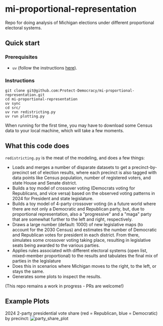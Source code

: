 # mi-proportional-representation

Repo for doing analysis of Michigan elections under different proportional electoral systems.

## Quick start
### Prerequisites
- `uv` (follow the instructions [here](https://docs.astral.sh/uv/#installation)). 
### Instructions
```
git clone git@github.com:Protect-Democracy/mi-proportional-representation.git
cd mi-proportional-representation
uv sync
cd src/
uv run redistricting.py
uv run plotting.py
```
When running for the first time, you may have to download some Census data to your local machine, which will take a few moments.

## What this code does
`redistricting.py` is the meat of the modeling, and does a few things:
- Loads and merges a number of disparate datasets to get a precinct-by-precinct set of election results, where each precinct is also tagged with data points like Census population, number of registered voters, and state House and Senate district.
- Builds a toy model of crossover voting (Democrats voting for Republicans, and vice versa) based on the observed voting patterns in 2024 for President and state legislature.
- Builds a toy model of 4-party crossover voting (in a future world where there are not only a Democratic and Republican party, but, due to proportional representation, also a "progressive" and a "maga" party that are somewhat further to the left and right, respectively.
- Draws a large number (default: 1000) of new legislative maps (to account for the 2030 Census) and estimates the number of Democratic and Republican votes for president in each district. From there, simulates some crossover voting taking place, resulting in legislative seats being awarded to the various parties.
- Applies rules associated with different electoral systems (open list, mixed-member proportional) to the results and tabulates the final mix of parties in the legislature
- Does this in scenarios where Michigan moves to the right, to the left, or stays the same.
- Generates some plots to inspect the results.

(This repo remains a work in progress - PRs are welcome!)

## Example Plots
2024 2-party presidential vote share (red = Republican, blue = Democratic) by precinct:
![party_share_plot](https://github.com/user-attachments/assets/1bf738fc-f7f6-4b9f-b549-8232258110fe)
